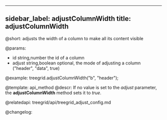 
---
sidebar_label: adjustColumnWidth
title: adjustColumnWidth
---          

@short: adjusts the width of a column to make all its content visible


@params:
- id		string,number		the id of a column
- adjust	string,boolean		optional, the mode of adjusting a column ("header", "data", true)


@example:
treegrid.adjustColumnWidth("b", "header");


@template: api_method
@descr:
If no value is set to the *adjust* parameter, the **adjustColumnWidth** method sets it to *true*.

@relatedapi: treegrid/api/treegrid_adjust_config.md


@changelog:


